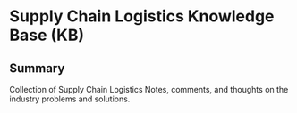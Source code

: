 # Supply Chain Logistics Knowledge Base (KB)

## Summary

Collection of Supply Chain Logistics Notes, comments, and thoughts on the industry problems and solutions.